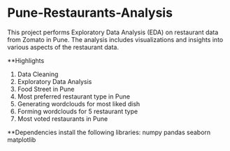 # Pune-Restaurants-Analysis
This project performs Exploratory Data Analysis (EDA) on restaurant data from Zomato in Pune. The analysis includes visualizations and insights into various aspects of the restaurant data.

**Highlights
1. Data Cleaning
2. Exploratory Data Analysis
3. Food Street in Pune
4. Most preferred restaurant type in Pune
5. Generating wordclouds for most liked dish
6. Forming wordclouds for 5 restaurant type
7. Most voted restaurants in Pune

**Dependencies
install the following libraries:
numpy
pandas
seaborn
matplotlib
